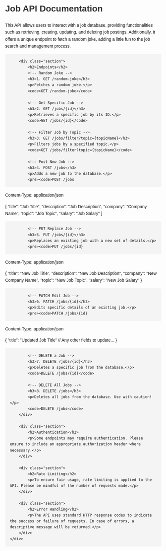<!DOCTYPE html>
<html lang="en">
<head>
    <meta charset="UTF-8">
    <meta name="viewport" content="width=device-width, initial-scale=1.0">
    <title>Job Search and Management API</title>
    <style>
        body {
            font-family: Arial, sans-serif;
            margin: 0;
            padding: 20px;
            line-height: 1.6;
        }
        h1, h2, h3 {
            color: #333;
        }
        code {
            background-color: #f4f4f4;
            padding: 2px 5px;
            border-radius: 5px;
            font-family: monospace;
        }
        .container {
            max-width: 960px;
            margin: auto;
        }
        .section {
            margin-bottom: 20px;
        }
        pre {
            background-color: #f4f4f4;
            padding: 15px;
            overflow: auto;
            border-radius: 5px;
        }
    </style>
</head>
<body>
    <div class="container">
        <h1>Job API Documentation</h1>
        <p>This API allows users to interact with a job database, providing functionalities such as retrieving, creating, updating, and deleting job postings. Additionally, it offers a unique endpoint to fetch a random joke, adding a little fun to the job search and management process.</p>

        <div class="section">
            <h2>Endpoints</h2>
            <!-- Random Joke -->
            <h3>1. GET /random-joke</h3>
            <p>Fetches a random joke.</p>
            <code>GET /random-joke</code>

            <!-- Get Specific Job -->
            <h3>2. GET /jobs/{id}</h3>
            <p>Retrieves a specific job by its ID.</p>
            <code>GET /jobs/{id}</code>

            <!-- Filter Job by Topic -->
            <h3>3. GET /jobs/filter?topic={topicName}</h3>
            <p>Filters jobs by a specified topic.</p>
            <code>GET /jobs/filter?topic={topicName}</code>

            <!-- Post New Job -->
            <h3>4. POST /jobs</h3>
            <p>Adds a new job to the database.</p>
            <pre><code>POST /jobs
Content-Type: application/json

{
    "title": "Job Title",
    "description": "Job Description",
    "company": "Company Name",
    "topic": "Job Topic",
    "salary": "Job Salary"
}</code></pre>

            <!-- PUT Replace Job -->
            <h3>5. PUT /jobs/{id}</h3>
            <p>Replaces an existing job with a new set of details.</p>
            <pre><code>PUT /jobs/{id}
Content-Type: application/json

{
    "title": "New Job Title",
    "description": "New Job Description",
    "company": "New Company Name",
    "topic": "New Job Topic",
    "salary": "New Job Salary"
}</code></pre>

            <!-- PATCH Edit Job -->
            <h3>6. PATCH /jobs/{id}</h3>
            <p>Edits specific details of an existing job.</p>
            <pre><code>PATCH /jobs/{id}
Content-Type: application/json

{
    "title": "Updated Job Title"
    // Any other fields to update...
}</code></pre>

            <!-- DELETE a Job -->
            <h3>7. DELETE /jobs/{id}</h3>
            <p>Deletes a specific job from the database.</p>
            <code>DELETE /jobs/{id}</code>

            <!-- DELETE All Jobs -->
            <h3>8. DELETE /jobs</h3>
            <p>Deletes all jobs from the database. Use with caution!</p>
            <code>DELETE /jobs</code>
        </div>

        <div class="section">
            <h2>Authentication</h2>
            <p>Some endpoints may require authentication. Please ensure to include an appropriate authorization header where necessary.</p>
        </div>

        <div class="section">
            <h2>Rate Limiting</h2>
            <p>To ensure fair usage, rate limiting is applied to the API. Please be mindful of the number of requests made.</p>
        </div>

        <div class="section">
            <h2>Error Handling</h2>
            <p>The API uses standard HTTP response codes to indicate the success or failure of requests. In case of errors, a descriptive message will be returned.</p>
        </div>
    </div>
</body>
</html>

